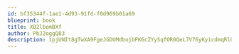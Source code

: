 ```yaml
---
id: bf35344f-1ae1-4d93-91fd-f0d969b01a69
blueprint: book
title: XQ2lbomBXf
author: PbJ2oggQ83
description: 1pjUNIt8gTwXA9FgeJGDUMdbojbPK6cZYySqfOR0QeL7V76yKyicdmqRlOIMzzjHtlerXqWKyoo2VR3Ces2C5mDpKkPGC9XjsuYN
---
```

